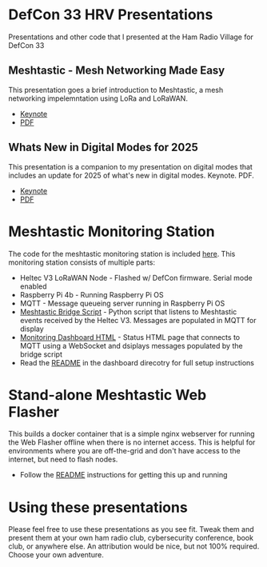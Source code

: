 # DefCon 33 HRV Presentations
Presentations and other code that I presented at the Ham Radio Village for DefCon 33

## Meshtastic - Mesh Networking Made Easy
This presentation goes a brief introduction to Meshtastic, a mesh networking impelemntation using LoRa and LoRaWAN. 
- [Keynote](./Presentations/Meshtastic%20-%20Mesh%20networking%20made%20easy.key)  
- [PDF](./Presentations/Meshtastic%20-%20Mesh%20networking%20made%20easy.pdf)

## Whats New in Digital Modes for 2025
This presentation is a companion to my presentation on digital modes that includes an update for 2025 of what's new in digital modes. Keynote. PDF.
- [Keynote](./Presentations/Meshtastic%20-%20Mesh%20networking%20made%20easy.key)  
- [PDF](./Presentations/Amateur%20Radio%20Digital%20Modes%20-%202025%20Update.pdf)

# Meshtastic Monitoring Station
The code for the meshtastic monitoring station is included [here](/dashboard). This monitoring station consists of multiple parts:
* Heltec V3 LoRaWAN Node - Flashed w/ DefCon firmware. Serial mode enabled
* Raspberry Pi 4b - Running Raspberry Pi OS
* MQTT - Message queueing server running in Raspberry Pi OS
* [Meshtastic Bridge Script](dashboard/mqtt_bridge.py) - Python script that listens to Meshtastic events received by the Heltec V3. Messages are populated in MQTT for display
* [Monitoring Dashboard HTML](dashboard/meshtastic_dashboard.html) - Status HTML page that connects to MQTT using a WebSocket and dsiplays messages populated by the bridge script
* Read the [README](dashboard/README.md) in the dashboard direcotry for full setup instructions

# Stand-alone Meshtastic Web Flasher
This builds a docker container that is a simple nginx webserver for running the Web Flasher offline when there is no internet access. This is helpful for environments where you are off-the-grid and don't have access to the internet, but need to flash nodes.
* Follow the [README](webflasher/README.md) instructions for getting this up and running

# Using these presentations
Please feel free to use these presentations as you see fit. Tweak them and present them at your own ham radio club, cybersecurity conference, book club, or anywhere else. An attribution would be nice, but not 100% required. Choose your own adventure.
